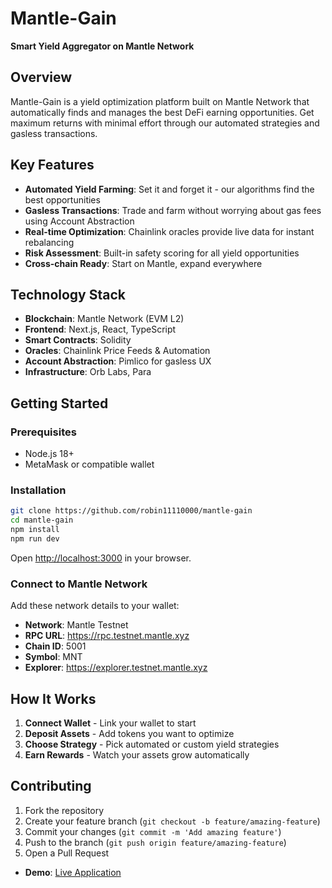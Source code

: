 # Mantle-Gain

**Smart Yield Aggregator on Mantle Network**

## Overview

Mantle-Gain is a yield optimization platform built on Mantle Network that automatically finds and manages the best DeFi earning opportunities. Get maximum returns with minimal effort through our automated strategies and gasless transactions.

## Key Features

- **Automated Yield Farming**: Set it and forget it - our algorithms find the best opportunities
- **Gasless Transactions**: Trade and farm without worrying about gas fees using Account Abstraction
- **Real-time Optimization**: Chainlink oracles provide live data for instant rebalancing
- **Risk Assessment**: Built-in safety scoring for all yield opportunities
- **Cross-chain Ready**: Start on Mantle, expand everywhere

## Technology Stack

- **Blockchain**: Mantle Network (EVM L2)
- **Frontend**: Next.js, React, TypeScript
- **Smart Contracts**: Solidity
- **Oracles**: Chainlink Price Feeds & Automation
- **Account Abstraction**: Pimlico for gasless UX
- **Infrastructure**: Orb Labs, Para

## Getting Started

### Prerequisites
- Node.js 18+
- MetaMask or compatible wallet

### Installation

```bash
git clone https://github.com/robin11110000/mantle-gain
cd mantle-gain
npm install
npm run dev
```

Open [http://localhost:3000](http://localhost:3000) in your browser.

### Connect to Mantle Network

Add these network details to your wallet:
- **Network**: Mantle Testnet
- **RPC URL**: https://rpc.testnet.mantle.xyz
- **Chain ID**: 5001
- **Symbol**: MNT
- **Explorer**: https://explorer.testnet.mantle.xyz

## How It Works

1. **Connect Wallet** - Link your wallet to start
2. **Deposit Assets** - Add tokens you want to optimize
3. **Choose Strategy** - Pick automated or custom yield strategies
4. **Earn Rewards** - Watch your assets grow automatically

## Contributing

1. Fork the repository
2. Create your feature branch (`git checkout -b feature/amazing-feature`)
3. Commit your changes (`git commit -m 'Add amazing feature'`)
4. Push to the branch (`git push origin feature/amazing-feature`)
5. Open a Pull Request


- **Demo**: [Live Application](your-deployment-url)

